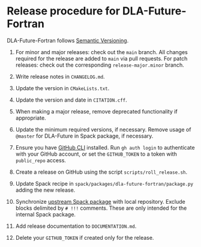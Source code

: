 # Release procedure for DLA-Future-Fortran

DLA-Future-Fortran follows [Semantic Versioning](https://semver.org).

1. For minor and major releases: check out the `main` branch. All changes required for the release are
   added to `main` via pull requests. For patch releases: check out the corresponding
   `release-major.minor` branch.

1. Write release notes in `CHANGELOG.md`.

1. Update the version in `CMakeLists.txt`.

1. Update the version and date in `CITATION.cff`.

1. When making a major release, remove deprecated functionality if appropriate.

1. Update the minimum required versions, if necessary. Remove usage of `@master` for DLA-Future in Spack package, if necessary.

1. Ensure you have [GitHub CLI](https://cli.github.com) installed. Run `gh auth login` to authenticate with
   your GitHub account, or set the `GITHUB_TOKEN` to a token with `public_repo` access.

1. Create a release on GitHub using the script `scripts/roll_release.sh`.

1. Update Spack recipe in `spack/packages/dla-future-fortran/package.py` adding the new release.

1. Synchronize [upstream Spack
   package](https://github.com/spack/spack/blob/develop/var/spack/repos/builtin/packages/dla-future-fortran/package.py)
   with local repository. Exclude blocks delimited by `# !!!` comments. These are only intended for the
   internal Spack package.

1. Add release documentation to `DOCUMENTATION.md`.

1. Delete your `GITHUB_TOKEN` if created only for the release.
